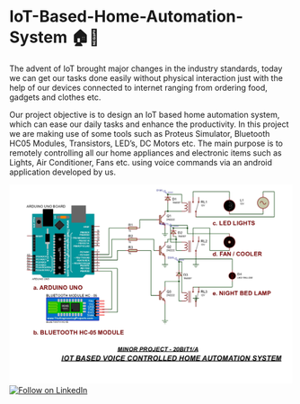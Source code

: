 # IoT-Based-Home-Automation-System 🏠🤳

The advent of IoT brought major changes in the industry standards, today we can get our tasks done easily without physical interaction just with the help of our devices connected to internet ranging from ordering food, gadgets and clothes etc.

Our project objective is to design an IoT based home automation system, which can ease our daily tasks and enhance the productivity. In this project we are making use of some tools such as Proteus Simulator, Bluetooth HC05 Modules, Transistors, LED’s, DC Motors etc. The main purpose is to remotely controlling all our home appliances and electronic items such as Lights, Air Conditioner, Fans etc. using voice commands via an android application developed by us.

![Circuit](Documentation/Circuit.jpg)
[![Follow on LinkedIn](https://img.shields.io/badge/Follow%20on%20LinkedIn-0077B5?style=for-the-badge&logo=linkedin)](https://www.linkedin.com/comm/mynetwork/discovery-see-all?usecase=PEOPLE_FOLLOWS&followMember=manhasprabal)
